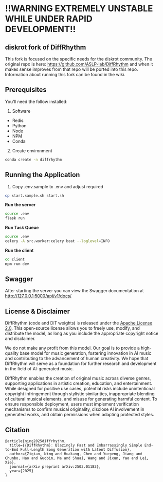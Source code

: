 
# !!WARNING EXTREMELY UNSTABLE WHILE UNDER RAPID DEVELOPMENT!!

## diskrot fork of DiffRhythm

This fork is focused on the specific needs for the diskrot community. The original repo is here: https://github.com/ASLP-lab/DiffRhythm and when it makes sense improves from that repo will be ported into this repo. Information about running this fork can be found in the wiki.

## Prerequisites

You'll need the follow installed:

1. Software 

- Redis
- Python
- Node
- NPM
- Conda

2. Create environment

```bash
conda create -n diffrhythm
```


## Running the Application

1. Copy .env.sample to .env and adjust required

```bash
cp start.sample.sh start.sh 
```

**Run the server**

```bash
source .env
flask run
```

**Run Task Queue**

```bash
source .env
celery -A src.worker:celery beat --loglevel=INFO
```

**Run the client**

```bash
cd client
npm run dev
```



## Swagger

After starting the server you can view the Swagger documentation at http://127.0.0.1:5000/api/v1/docs/

## License & Disclaimer

DiffRhythm (code and DiT weights) is released under the [Apache License 2.0](https://www.apache.org/licenses/LICENSE-2.0). This open-source license allows you to freely use, modify, and distribute the model, as long as you include the appropriate copyright notice and disclaimer.

We do not make any profit from this model. Our goal is to provide a high-quality base model for music generation, fostering innovation in AI music and contributing to the advancement of human creativity. We hope that DiffRhythm will serve as a foundation for further research and development in the field of AI-generated music.

DiffRhythm enables the creation of original music across diverse genres, supporting applications in artistic creation, education, and entertainment. While designed for positive use cases, potential risks include unintentional copyright infringement through stylistic similarities, inappropriate blending of cultural musical elements, and misuse for generating harmful content. To ensure responsible deployment, users must implement verification mechanisms to confirm musical originality, disclose AI involvement in generated works, and obtain permissions when adapting protected styles.

## Citation
```
@article{ning2025diffrhythm,
  title={{DiffRhythm}: Blazingly Fast and Embarrassingly Simple End-to-End Full-Length Song Generation with Latent Diffusion},
  author={Ziqian, Ning and Huakang, Chen and Yuepeng, Jiang and Chunbo, Hao and Guobin, Ma and Shuai, Wang and Jixun, Yao and Lei, Xie},
  journal={arXiv preprint arXiv:2503.01183},
  year={2025}
}
```
